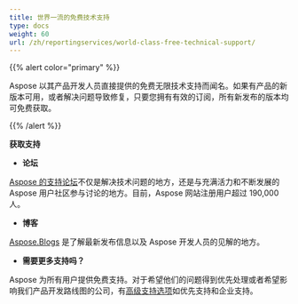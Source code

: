 ```yaml
---
title: 世界一流的免费技术支持
type: docs
weight: 60
url: /zh/reportingservices/world-class-free-technical-support/
---
```


{{% alert color="primary" %}}

Aspose 以其产品开发人员直接提供的免费无限技术支持而闻名。如果有产品的新版本可用，或者解决问题导致修复，只要您拥有有效的订阅，所有新发布的版本均可免费获取。

{{% /alert %}}

**获取支持**

- **论坛**

[Aspose 的支持论坛](https://forum.aspose.com/)不仅是解决技术问题的地方，还是与充满活力和不断发展的 Aspose 用户社区参与讨论的地方。目前，Aspose 网站注册用户超过 190,000 人。

- **博客**

[Aspose.Blogs](https://blog.aspose.com/) 是了解最新发布信息以及 Aspose 开发人员的见解的地方。

- **需要更多支持吗？**

Aspose 为所有用户提供免费支持。对于希望他们的问题得到优先处理或者希望影响我们产品开发路线图的公司，有[高级支持选项](https://helpdesk.aspose.com/kb/faq/2-Developer-Business-Support-Key-Benefits-Conditions)如优先支持和企业支持。
